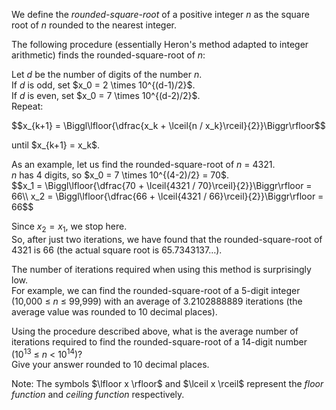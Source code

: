 <p>We define the <i>rounded-square-root</i> of a positive integer <var>n</var> as the square root of <var>n</var> rounded to the nearest integer.</p>

<p>The following procedure (essentially Heron's method adapted to integer arithmetic) finds the rounded-square-root of <var>n</var>:</p>
<p>Let <var>d</var> be the number of digits of the number <var>n</var>.<br />
If <var>d</var> is odd, set $x_0 = 2 \times 10^{(d-1)/2}$.<br />
If <var>d</var> is even, set $x_0 = 7 \times 10^{(d-2)/2}$.<br />
Repeat:</p>
$$x_{k+1} = \Biggl\lfloor{\dfrac{x_k + \lceil{n / x_k}\rceil}{2}}\Biggr\rfloor$$

<p>until $x_{k+1} = x_k$.</p>
<p>As an example, let us find the rounded-square-root of <var>n</var> = 4321.<br /><var>n</var> has 4 digits, so $x_0 = 7 \times 10^{(4-2)/2} = 70$.<br />
$$x_1 = \Biggl\lfloor{\dfrac{70 + \lceil{4321 / 70}\rceil}{2}}\Biggr\rfloor = 66\\
x_2 = \Biggl\lfloor{\dfrac{66 + \lceil{4321 / 66}\rceil}{2}}\Biggr\rfloor = 66$$

Since $x_2 = x_1$, we stop here.<br />
So, after just two iterations, we have found that the rounded-square-root of 4321 is 66 (the actual square root is 65.7343137…).
</p>
<p>The number of iterations required when using this method is surprisingly low.<br />
For example, we can find the rounded-square-root of a 5-digit integer (10,000 ≤ <var>n</var> ≤ 99,999) with an average of 3.2102888889 iterations (the average value was rounded to 10 decimal places).
</p>
<p>Using the procedure described above, what is the average number of iterations required to find the rounded-square-root of a 14-digit number (10<sup>13</sup> ≤ <var>n</var> &lt; 10<sup>14</sup>)?<br />
Give your answer rounded to 10 decimal places.
</p>
<p>Note: The symbols $\lfloor x \rfloor$ and $\lceil x \rceil$ represent the <dfn title="the largest integer not greater than x">floor function</dfn> and <dfn title="the smallest integer not less than x">ceiling function</dfn> respectively.
</p>
